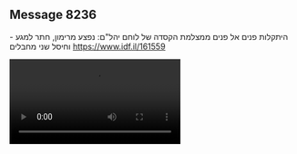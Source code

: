 ## Message 8236

היתקלות פנים אל פנים ממצלמת הקסדה של לוחם יהל"ם:
נפצע מרימון, חתר למגע - וחיסל שני מחבלים
https://www.idf.il/161559

![Video](8236/8236_media.mp4)
